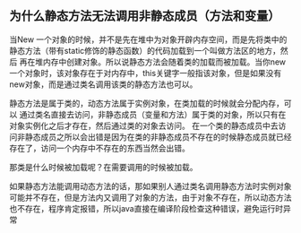 ## 为什么静态方法无法调用非静态成员（方法和变量）

当New 一个对象的时候，并不是先在堆中为对象开辟内存空间，而是先将类中的静态方法（带有static修饰的静态函数）的代码加载到一个叫做方法区的地方，然后 再在堆内存中创建对象。所以说静态方法会随着类的加载而被加载。当你new一个对象时，该对象存在于对内存中，this关键字一般指该对象，但是如果没有 new对象，而是通过类名调用该类的静态方法也可以。

静态方法是属于类的，动态方法属于实例对象，在类加载的时候就会分配内存，可以 通过类名直接去访问，非静态成员（变量和方法）属于类的对象，所以只有在对象实例化之后才存在，然后通过类的对象去访问。
在一个类的静态成员中去访问非静态成员之所以会出错是因为在类的非静态成员不存在的时候静态成员就已经存在了，访问一个内存中不存在的东西当然会出错。

那类是什么时候被加载呢？在需要调用的时候被加载。

如果静态方法能调用动态方法的话，那如果别人通过类名调用静态方法时实例对象可能并不存在，但是方法内又调用了对象的方法，由于对象不存在，所以动态方法也不存在，程序肯定报错，所以java直接在编译阶段检查这种错误，避免运行时异常